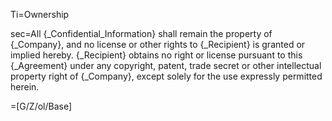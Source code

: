 Ti=Ownership

sec=All {_Confidential_Information} shall remain the property of {_Company}, and no license or other rights to {_Recipient} is granted or implied hereby.  {_Recipient} obtains no right or license pursuant to this {_Agreement} under any copyright, patent, trade secret or other intellectual property right of {_Company}, except solely for the use expressly permitted herein.

=[G/Z/ol/Base]
